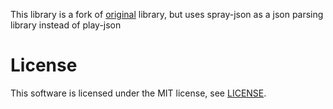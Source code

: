 This library is a fork of [original](https://github.com/iain-logan/jwt) library, but uses spray-json as a json parsing library instead of play-json

# License
This software is licensed under the MIT license, see [LICENSE](https://github.com/iain-logan/jwt/blob/master/LICENSE).
